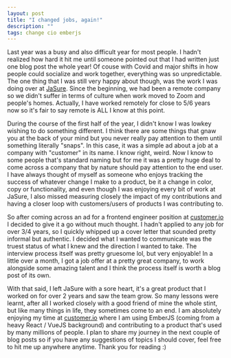 ```yaml
---
layout: post
title: "I changed jobs, again!"
description: ""
tags: change cio emberjs
---
```

Last year was a busy and also difficult year for most people. I hadn't realized how hard it hit me until someone pointed out that I had written just one blog post the whole year! Of couse with Covid and major shifts in how people could socialize and work together, everything was so unpredictable. The one thing that I was still very happy about though, was the work I was doing over at [JaSure](https://jasure.com). Since the beginning, we had been a remote company so we didn't suffer in terms of culture when work moved to Zoom and people's homes. Actually, I have worked remotely for close to 5/6 years now so it's fair to say remote is ALL I know at this point.

<!--more-->

During the course of the first half of the year, I didn't know I was lowkey wishing to do something different. I think there are some things that gnaw you at the back of your mind but you never really pay attention to them until something literally "snaps". In this case, it was a simple ad about a job at a company with "customer" in its name. I know right, weird. Now I know to some people that's standard naming but for me it was a pretty huge deal to come across a company that by nature should pay attention to the end user. I have always thought of myself as someone who enjoys tracking the success of whatever change I make to a product, be it a change in color, copy or functionality, and even though I was enjoying every bit of work at JaSure, I also missed measuring closely the impact of my contributions and having a closer loop with customers/users of products I was contributing to.

So after coming across an ad for a frontend engineer position at [customer.io](https://customer.io) I decided to give it a go without much thought. I hadn't applied to any job for over 3/4 years, so I quickly whipped up a cover letter that sounded pretty informal but authentic. I decided what I wanted to communicate was the truest status of what I knew and the direction I wanted to take. The interview process itself was pretty gruesome lol, but very enjoyable! In a little over a month, I got a job offer at a pretty great company, to work alongside some amazing talent and I think the process itself is worth a blog post of its own.

With that said, I left JaSure with a sore heart, it's a great product that I worked on for over 2 years and saw the team grow. So many lessons were learnt, after all I worked closely with a good friend of mine the whole stint, but like many things in life, they sometimes come to an end. I am absolutely enjoying my time at [customer.io](https://customer.io) where I am using EmberJS (coming from a heavy React / VueJS background) and contributing to a product that's used by many millions of people. I plan to share my journey in the next couple of blog posts so if you have any suggestions of topics I should cover, feel free to hit me up anywhere anytime. Thank you for reading :)